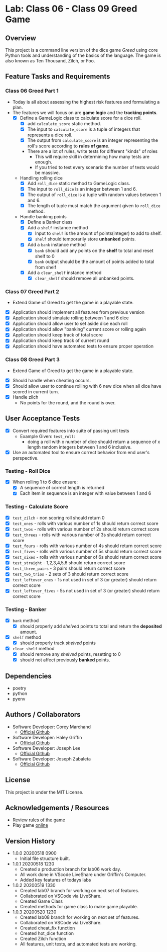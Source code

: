 # Lab: Class 06 - Class 09 Greed Game

## Overview  
This project is a command line version of the dice game *Greed* using core Python tools and understanding of the basics of the language. The game is also known as Ten Thousand, Zilch, or Foo.  

## Feature Tasks and Requirements  
### Class 06 Greed Part 1  
- Today is all about assessing the highest risk features and formulating a plan.  
- The features we will focus on are <b>game logic</b> and the <b>tracking points</b>.  
    - [x] Define a GameLogic class to calculate score for a dice roll.  
        - [x] add `calculate_score` static method.  
        - [x] The input to `calculate_score` is a tuple of integers that represents a dice roll.  
        - [x] The output from `calculate_score` is an integer representing the roll's score according to <b>rules of game</b>.  
        - There are a lot of rules, write tests for different "kinds" of roles  
            - This will require skill in determining how many tests are enough.  
            - If you tried to test every scenario the number of tests would be massive.  
    - Handling rolling dice  
      - [x] Add `roll_dice` static method to GameLogic class.  
      - [x] The input to `roll_dice` is an integer between 1 and 6.  
      - [x] The output of `roll_dice` is a tuple with random values between 1 and 6.  
      - [x] The length of tuple must match the argument given to `roll_dice` method.  
    - Handle banking points  
      - [x] Define a Banker class  
      - [x] Add a `shelf` instance method  
        - [x] Input to `shelf` is the amount of points(integer) to add to shelf.  
        - [x] `shelf` should temporarily store <b>unbanked</b> points.  
      - [x] Add a `bank` instance method  
        - [x] `bank` should add any points on the <b>shelf</b> to total and reset shelf to 0  
        - [x] `bank` output should be the amount of points added to total from shelf  
      - [x] Add a `clear_shelf` instance method  
        - [x] `clear_shelf` should remove all unbanked points.

### Class 07 Greed Part 2  
- Extend Game of Greed to get the game in a playable state.  
- [x] Application should implement all features from previous version  
- [x] Application should simulate rolling between 1 and 6 dice  
- [x] Application should allow user to set aside dice each roll  
- [x] Application should allow "banking" current score or rolling again  
- [x] Application should keep track of total score  
- [x] Application should keep track of current round  
- [x] Application should have automated tests to ensure proper operation  

### Class 08 Greed Part 3  
- Extend Game of Greed to get the game in a playable state. 
- [x] Should handle when cheating occurs.  
- [x] Should allow user to continue rolling with 6 new dice when all dice have scored in current turn.  
- [x] Handle zilch  
  - No points for the round, and the round is over.  

## User Acceptance Tests  
- [x] Convert required features into suite of passing unit tests  
  - Example Given: `test_roll`:  
    - doing a roll with x number of dice should return a sequence of x length random integers between 1 and 6 inclusive.  
- [x] Use an automated tool to ensure correct behavior from end user's perspective.  

### Testing - Roll Dice
- [x] When rolling 1 to 6 dice ensure:
  - [x] A sequence of correct length is returned  
  - [x] Each item in sequence is an integer with value between 1 and 6

### Testing - Calculate Score  
- [x] `test_zilch` - non scoring roll should return 0  
- [x] `test_ones` - rolls with various number of 1s should return correct score  
- [x] `test_twos` - rolls with various number of 2s should return correct score  
- [x] `test_threes` - rolls with various number of 3s should return correct score  
- [x] `test_fours` - rolls with various number of 4s should return correct score  
- [x] `test_fives` - rolls with various number of 5s should return correct score  
- [x] `test_sixes` - rolls with various number of 6s should return correct score  
- [x] `test_straight` - 1,2,3,4,5,6 should return correct score  
- [x] `test_three_pairs` - 3 pairs should return correct score  
- [x] `test_two_trios` - 2 sets of 3 should return correct score  
- [x] `test_leftover_ones` - 1s not used in set of 3 (or greater) should return correct score  
- [x] `test_leftover_fives` - 5s not used in set of 3 (or greater) should return correct score  

### Testing - Banker  
- [x] `bank` method 
    - [x] should properly add *shelved* points to total and return the <b>deposited</b> amount.  
- [x] `shelf` method  
  - [x] should properly track *shelved* points  
- [x] `clear_shelf` method  
  - [x] should remove any *shelved* points, resetting to 0  
  - [x] should not affect previously <b>banked</b> points.  

## Dependencies  
- poetry  
- python  
- pyenv  

## Authors  / Collaborators
- Software Developer: Corey Marchand  
  - [Official Github](https://github.com/corey-marchand)  
- Software Developer: Haley Griffin  
  - [Official Github](https://github.com/h-griffin)  
- Software Developer: Joseph Lee  
  - [Official Github](https://github.com/josephlee3454)  
- Software Developer: Joseph Zabaleta
  - [Official Github](https://github.com/joseph-zabaleta)  

## License  
This project is under the MIT License.

## Acknowledgements / Resources  
- Review [rules of the game](https://en.wikipedia.org/wiki/Dice_10000)  
- Play game [online](http://www.playonlinedicegames.com/farkle)  

## Version History  
- 1.0.0 20200518 0900
  - Initial file structure built. 
- 1.0.1 20200518 1230  
  - Created a production branch for lab06 work day.  
  - All work done in VScode LiveShare under Griffin's Computer.  
  - Added key features of todays labs
- 1.0.2 20200519 1330  
  - Created lab07 branch for working on next set of features.  
  - Collaborated on VSCode via LiveShare.  
  - Created Game Class 
  - Created methods for game class to make game playable.  
- 1.0.3 20200520 1230  
  - Created lab08 branch for working on next set of features.  
  - Collaborated on VSCode via LiveShare.  
  - Created cheat_fix function  
  - Created hot_dice function  
  - Created Zilch function  
  - All features, unit tests, and automated tests are working.  
